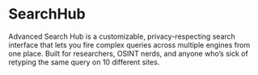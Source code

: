 # SearchHub
Advanced Search Hub is a customizable, privacy-respecting search interface that lets you fire complex queries across multiple engines from one place. Built for researchers, OSINT nerds, and anyone who’s sick of retyping the same query on 10 different sites.
